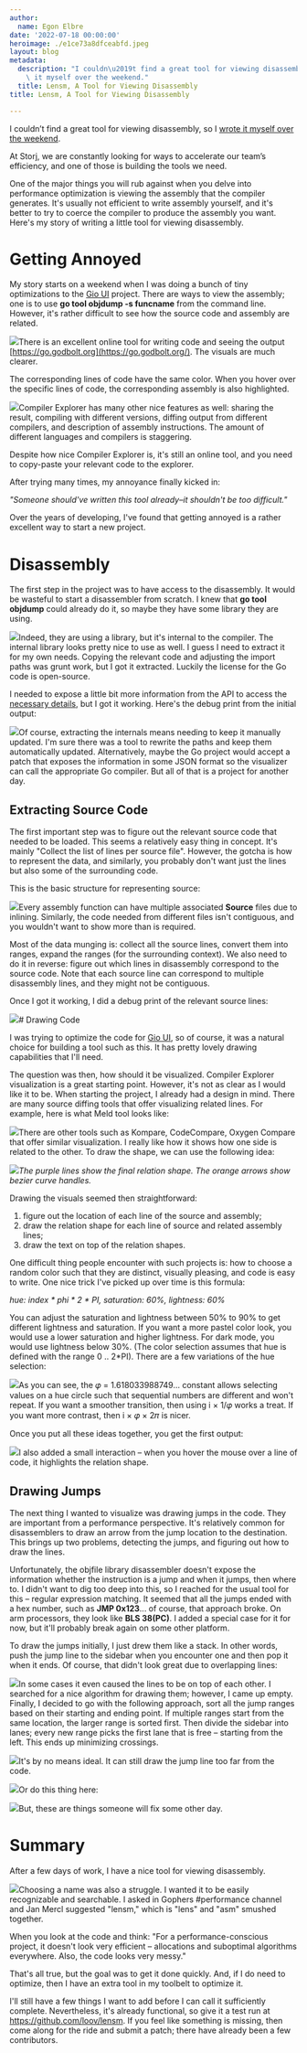 ```yaml
---
author:
  name: Egon Elbre
date: '2022-07-18 00:00:00'
heroimage: ./e1ce73a8dfceabfd.jpeg
layout: blog
metadata:
  description: "I couldn\u2019t find a great tool for viewing disassembly, so I wrote\
    \ it myself over the weekend."
  title: Lensm, A Tool for Viewing Disassembly
title: Lensm, A Tool for Viewing Disassembly

---
```


I couldn’t find a great tool for viewing disassembly, so I [wrote it myself over the weekend](https://github.com/loov/lensm).

At Storj, we are constantly looking for ways to accelerate our team’s efficiency, and one of those is building the tools we need.

One of the major things you will rub against when you delve into performance optimization is viewing the assembly that the compiler generates. It's usually not efficient to write assembly yourself, and it's better to try to coerce the compiler to produce the assembly you want. Here's my story of writing a little tool for viewing disassembly.

# Getting Annoyed

My story starts on a weekend when I was doing a bunch of tiny optimizations to the [Gio UI](https://gioui.org/) project. There are ways to view the assembly; one is to use **go tool objdump -s funcname** from the command line. However, it's rather difficult to see how the source code and assembly are related.

![](./d20ef641424803bf.png)There is an excellent online tool for writing code and seeing the output [https://go.godbolt.org](https://go.godbolt.org/). The visuals are much clearer.

The corresponding lines of code have the same color. When you hover over the specific lines of code, the corresponding assembly is also highlighted.

![](./32e9beff555091f9.png)Compiler Explorer has many other nice features as well: sharing the result, compiling with different versions, diffing output from different compilers, and description of assembly instructions. The amount of different languages and compilers is staggering.

Despite how nice Compiler Explorer is, it's still an online tool, and you need to copy-paste your relevant code to the explorer.

After trying many times, my annoyance finally kicked in:

*"Someone should've written this tool already–it shouldn't be too difficult."*

Over the years of developing, I've found that getting annoyed is a rather excellent way to start a new project.

# Disassembly

The first step in the project was to have access to the disassembly. It would be wasteful to start a disassembler from scratch. I knew that **go tool objdump** could already do it, so maybe they have some library they are using.

![](./71bd197bec7fd5d9.png)Indeed, they are using a library, but it's internal to the compiler. The internal library looks pretty nice to use as well. I guess I need to extract it for my own needs. Copying the relevant code and adjusting the import paths was grunt work, but I got it extracted. Luckily the license for the Go code is open-source.

I needed to expose a little bit more information from the API to access the [necessary details](https://github.com/loov/lensm/commit/5bb596225accd3d6c0b4dbc13c4e6189c558c879#diff-1596bd8ceb74246828aacab827b39a33075c86baa627fbbeb7491bd31eef1169), but I got it working. Here's the debug print from the initial output:

![](./5c968a28c01d3c08.png)Of course, extracting the internals means needing to keep it manually updated. I'm sure there was a tool to rewrite the paths and keep them automatically updated. Alternatively, maybe the Go project would accept a patch that exposes the information in some JSON format so the visualizer can call the appropriate Go compiler. But all of that is a project for another day.

## Extracting Source Code

The first important step was to figure out the relevant source code that needed to be loaded. This seems a relatively easy thing in concept. It's mainly "Collect the list of lines per source file". However, the gotcha is how to represent the data, and similarly, you probably don't want just the lines but also some of the surrounding code.

This is the basic structure for representing source:

![](./0b52083cb5116034.png)Every assembly function can have multiple associated **Source** files due to inlining. Similarly, the code needed from different files isn't contiguous, and you wouldn't want to show more than is required.

Most of the data munging is: collect all the source lines, convert them into ranges, expand the ranges (for the surrounding context). We also need to do it in reverse: figure out which lines in disassembly correspond to the source code. Note that each source line can correspond to multiple disassembly lines, and they might not be contiguous.

Once I got it working, I did a debug print of the relevant source lines:

![](./db316e6fe6d98305.png)# Drawing Code

I was trying to optimize the code for [Gio UI](https://gioui.org/), so of course, it was a natural choice for building a tool such as this. It has pretty lovely drawing capabilities that I'll need.

The question was then, how should it be visualized. Compiler Explorer visualization is a great starting point. However, it's not as clear as I would like it to be. When starting the project, I already had a design in mind. There are many source diffing tools that offer visualizing related lines. For example, here is what Meld tool looks like:

![](./b50757548a5c14fe.png)There are other tools such as Kompare, CodeCompare, Oxygen Compare that offer similar visualization. I really like how it shows how one side is related to the other. To draw the shape, we can use the following idea:

![](./88a2dddc651c9576.png)*The purple lines show the final relation shape. The orange arrows show bezier curve handles.*

Drawing the visuals seemed then straightforward:

1. figure out the location of each line of the source and assembly;
2. draw the relation shape for each line of source and related assembly lines;
3. draw the text on top of the relation shapes.

One difficult thing people encounter with such projects is: how to choose a random color such that they are distinct, visually pleasing, and code is easy to write. One nice trick I've picked up over time is this formula:

*hue: index \* phi \* 2 \* PI, saturation: 60%, lightness: 60%*

You can adjust the saturation and lightness between 50% to 90% to get different lightness and saturation. If you want a more pastel color look, you would use a lower saturation and higher lightness. For dark mode, you would use lightness below 30%. (The color selection assumes that hue is defined with the range 0 .. 2\*PI). There are a few variations of the hue selection:

![](./9cfb54d7e51f9d77.png)As you can see, the 𝜑 = 1.618033988749… constant allows selecting values on a hue circle such that sequential numbers are different and won't repeat. If you want a smoother transition, then using i × 1/𝜑 works a treat. If you want more contrast, then i × 𝜑 × 2𝜋 is nicer.

Once you put all these ideas together, you get the first output:

![](./c59c0fe3df775270.png)I also added a small interaction – when you hover the mouse over a line of code, it highlights the relation shape.

## Drawing Jumps

The next thing I wanted to visualize was drawing jumps in the code. They are important from a performance perspective. It's relatively common for disassemblers to draw an arrow from the jump location to the destination. This brings up two problems, detecting the jumps, and figuring out how to draw the lines.

Unfortunately, the objfile library disassembler doesn't expose the information whether the instruction is a jump and when it jumps, then where to. I didn't want to dig too deep into this, so I reached for the usual tool for this – regular expression matching. It seemed that all the jumps ended with a hex number, such as **JMP 0x123**... of course, that approach broke. On arm processors, they look like **BLS 38(PC)**. I added a special case for it for now, but it'll probably break again on some other platform.

To draw the jumps initially, I just drew them like a stack. In other words, push the jump line to the sidebar when you encounter one and then pop it when it ends. Of course, that didn't look great due to overlapping lines:

![](./6246319ebda3c85f.png)In some cases it even caused the lines to be on top of each other. I searched for a nice algorithm for drawing them; however, I came up empty. Finally, I decided to go with the following approach, sort all the jump ranges based on their starting and ending point. If multiple ranges start from the same location, the larger range is sorted first. Then divide the sidebar into lanes; every new range picks the first lane that is free – starting from the left. This ends up minimizing crossings.

![](./0254dd9cb3223a7d.png)It's by no means ideal. It can still draw the jump line too far from the code.

![](./5513fe38f6ea01e0.png)Or do this thing here:

![](./41b000780c0ec8d1.png)But, these are things someone will fix some other day.

# Summary

After a few days of work, I have a nice tool for viewing disassembly. 

![](./a4cb43cd5163de6e.png)Choosing a name was also a struggle. I wanted it to be easily recognizable and searchable. I asked in Gophers #performance channel and Jan Mercl suggested "lensm," which is "lens" and "asm" smushed together.

When you look at the code and think: "For a performance-conscious project, it doesn't look very efficient – allocations and suboptimal algorithms everywhere. Also, the code looks very messy."

That's all true, but the goal was to get it done quickly. And, if I do need to optimize, then I have an extra tool in my toolbelt to optimize it.

I'll still have a few things I want to add before I can call it sufficiently complete. Nevertheless, it's already functional, so give it a test run at <https://github.com/loov/lensm>. If you feel like something is missing, then come along for the ride and submit a patch; there have already been a few contributors.

